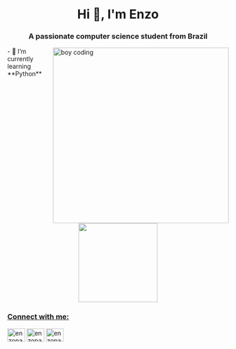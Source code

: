 <h1 align="center">Hi 👋, I'm Enzo</h1>
<h3 align="center">A passionate computer science student from Brazil</h3>
<img align="right" alt="boy coding" width="400" scr="https://i.pinimg.com/originals/e8/f4/53/e8f453469a3ec97ecd354df465d73913.gif">
- 🌱 I’m currently learning **Python**

<div align="center">
  <a href="https://github.com/enzopatryck">
  <img height="180em" src="https://github-readme-stats.vercel.app/api/top-langs/?username=enzopatryck&layout=compact&langs_count=7&theme=dracula"/>
</div>

<h3 align="left">Connect with me:</h3>
<p align="left">
<a href="https://instagram.com/enzopatryck" target="blank"><img align="center" src="https://raw.githubusercontent.com/rahuldkjain/github-profile-readme-generator/master/src/images/icons/Social/instagram.svg" alt="enzopatryck" height="30" width="40" /></a>
<a href="https://twitter.com/enzopatryck" target="blank"><img align="center" src="https://raw.githubusercontent.com/rahuldkjain/github-profile-readme-generator/master/src/images/icons/Social/twitter.svg" alt="enzopatryck" height="30" width="40" /></a>
<a href="https://codepen.io/enzopatryck" target="blank"><img align="center" src="https://raw.githubusercontent.com/rahuldkjain/github-profile-readme-generator/master/src/images/icons/Social/codepen.svg" alt="enzopatryck" height="30" width="40" /></a>
</p>
